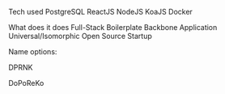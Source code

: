 Tech used
  PostgreSQL
  ReactJS
  NodeJS
  KoaJS
  Docker

What does it does
Full-Stack
Boilerplate
Backbone Application
Universal/Isomorphic
Open Source
Startup


Name options:

DPRNK

DoPoReKo
